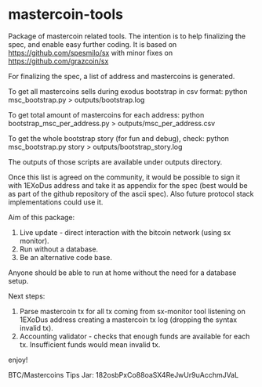 mastercoin-tools
================

Package of mastercoin related tools.
The intention is to help finalizing the spec, and enable easy further coding.
It is based on https://github.com/spesmilo/sx with minor fixes on 
https://github.com/grazcoin/sx

For finalizing the spec, a list of address and mastercoins is generated.

To get all mastercoins sells during exodus bootstrap in csv format:
python msc_bootstrap.py > outputs/bootstrap.log

To get total amount of mastercoins for each address:
python bootstrap_msc_per_address.py > outputs/msc_per_address.csv

To get the whole bootstrap story (for fun and debug), check:
python msc_bootstrap.py story > outputs/bootstrap_story.log

The outputs of those scripts are available under outputs directory.

Once this list is agreed on the community, it would be possible to sign it
with 1EXoDus address and take it as appendix for the spec (best would be
as part of the github repository of the ascii spec).
Also future protocol stack implementations could use it.

Aim of this package:
1. Live update - direct interaction with the bitcoin network (using sx monitor).
2. Run without a database.
3. Be an alternative code base.

Anyone should be able to run at home without the need for a database setup.

Next steps:
1. Parse mastercoin tx for all tx coming from sx-monitor tool listening on 1EXoDus address creating a mastercoin tx log (dropping the syntax invalid tx).
2. Accounting validator - checks that enough funds are available for each tx. Insufficient funds would mean invalid tx.

enjoy!

BTC/Mastercoins Tips Jar:
182osbPxCo88oaSX4ReJwUr9uAcchmJVaL

